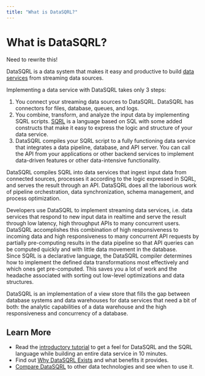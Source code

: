 ```yaml
---
title: "What is DataSQRL?"
---
```


# What is DataSQRL?

Need to rewrite this!

DataSQRL is a data system that makes it easy and productive to build [data services](/docs/reference/concepts/data-service.md) from streaming data sources.

Implementing a data service with DataSQRL takes only 3 steps:

1. You connect your streaming data sources to DataSQRL. DataSQRL has connectors for files, database, queues, and logs.
2. You combine, transform, and analyze the input data by implementing SQRL scripts. [SQRL](sqrl) is a language based on SQL with some added constructs that make it easy to express the logic and structure of your data service.
3. DataSQRL compiles your SQRL script to a fully functioning data service that integrates a data pipeline, database, and API server. You can call the API from your applications or other backend services to implement data-driven features or other data-intensive functionality.

DataSQRL compiles SQRL into data services that ingest input data from connected sources, processes it according to the logic expressed in SQRL, and serves the result through an API. DataSQRL does all the laborious work of pipeline orchestration, data synchronization, schema management, and process optimization.

Developers use DataSQRL to implement streaming data services, i.e. data services that respond to new input data in realtime and serve the result through low latency, high throughput APIs to many concurrent users. <br />
DataSQRL accomplishes this combination of high responsiveness to incoming data and high responsiveness to many concurrent API requests by partially pre-computing results in the data pipeline so that API queries can be computed quickly and with little data movement in the database. <br />
Since SQRL is a declarative language, the DataSQRL compiler determines how to implement the defined data transformations most effectively and which ones get pre-computed. This saves you a lot of work and the headache associated with sorting out low-level optimizations and data structures.

DataSQRL is an implementation of a view store that fills the gap between database systems and data warehouses for data services that need a bit of both: the analytic capabilities of a data warehouse and the high responsiveness and concurrency of a database.

## Learn More

- Read the [introductory tutorial](../quickstart) to get a feel for DataSQRL and the SQRL language while building an entire data service in 10 minutes.
- Find out [Why DataSQRL Exists](why-datasqrl.md) and what benefits it provides.
- [Compare DataSQRL](../comparison/overview) to other data technologies and see when to use it.